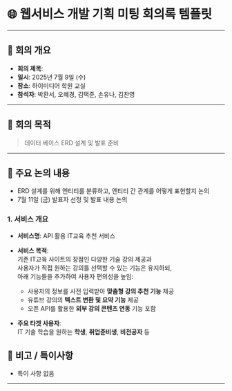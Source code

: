 # 🌐 웹서비스 개발 기획 미팅 회의록 템플릿

---

## 📝 회의 개요
- **회의 제목**: 
- **일시**: 2025년 7월 9일 (수)
- **장소**: 하이미디어 학원 교실
- **참석자**: 박환서, 오혜경, 김택준, 손유나, 김찬영
    

---

## 🎯 회의 목적
> 데이터 베이스 ERD 설계 및 발표 준비

---

## 📌 주요 논의 내용
- ERD 설계를 위해 엔티티를 분류하고, 엔티티 간 관계를 어떻게 표현할지 논의
- 7월 11일 (금) 발표자 선정 및 발표 내용 논의

### 1. 서비스 개요
- **서비스명**: API 활용 IT교육 추천 서비스
- **서비스 목적**:  
  기존 IT교육 사이트의 장점인 다양한 기술 강의 제공과  
  사용자가 직접 원하는 강의를 선택할 수 있는 기능은 유지하되,  
  아래 기능들을 추가하여 사용자 편의성을 높임:
  - 사용자의 정보를 사전 입력받아 **맞춤형 강의 추천 기능** 제공  
  - 유튜브 강의의 **텍스트 변환 및 요약 기능** 제공  
  - 오픈 API를 활용한 **외부 강의 콘텐츠 연동** 기능 포함

- **주요 타겟 사용자**:  
  IT 기술 학습을 원하는 **학생**, **취업준비생**, **비전공자** 등



## 📎 비고 / 특이사항
- 특이 사항 없음

---
